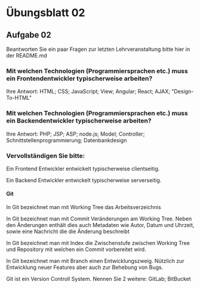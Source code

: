 # Übungsblatt 02

## Aufgabe 02

Beantworten Sie ein paar Fragen zur letzten Lehrveranstaltung bitte hier in der README.md

### Mit welchen Technologien (Programmiersprachen etc.) muss ein Frontendentwickler typischerweise arbeiten?

Ihre Antwort: HTML; CSS; JavaScript; View; Angular; React; AJAX; "Design-To-HTML"

### Mit welchen Technologien (Programmiersprachen etc.) muss ein Backendentwickler typischerweise arbeiten?

Ihre Antwort: PHP; JSP; ASP; node.js; Model; Controller; Schnittstellenprogrammierung; Datenbankdesign

### Vervollständigen Sie bitte:

Ein Frontend Entwickler entwickelt typischerweise clientseitig.

Ein Backend Entwickler entwickelt typischerweise serverseitig.

#### Git

In Git bezeichnet man mit Working Tree das Arbeitsverzeichnis

In Git bezeichnet man mit Commit Veränderungen am Working Tree. Neben den Änderungen enthält dies auch Metadaten wie Autor, Datum und Uhrzeit, sowie eine Nachricht die die Änderung beschreibt

In Git bezeichnet man mit Index die Zwischenstufe zwischen Working Tree und Repository mit welchen ein Commit vorbereitet wird.

In Git bezeichnet man mit Branch einen Entwicklungszweig. Nützlich zur Entwicklung neuer Features aber auch zur Behebung von Bugs.

Git ist ein Version Controll System. Nennen Sie 2 weitere: GitLab; BitBucket



